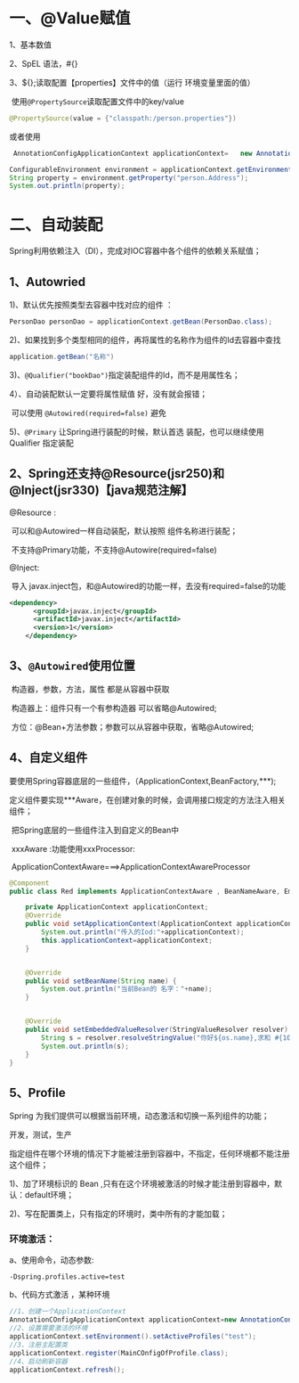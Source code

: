 # 一、@Value赋值

1、基本数值

2、SpEL 语法，#{}

3、${};读取配置【properties】文件中的值（运行 环境变量里面的值）

​	使用`@PropertySource`读取配置文件中的key/value

```java
@PropertySource(value = {"classpath:/person.properties"})
```

或者使用

```java
 AnnotationConfigApplicationContext applicationContext=   new AnnotationConfigApplicationContext(MainConfigOfPropertyValue.class);

ConfigurableEnvironment environment = applicationContext.getEnvironment();
String property = environment.getProperty("person.Address");
System.out.println(property);
```

# 二、自动装配

Spring利用依赖注入（DI），完成对IOC容器中各个组件的依赖关系赋值；

## 1、Autowried

1)、默认优先按照类型去容器中找对应的组件 ：

```java
PersonDao personDao = applicationContext.getBean(PersonDao.class);
```

2)、如果找到多个类型相同的组件，再将属性的名称作为组件的Id去容器中查找

```java
application.getBean("名称")
```

3)、`@Qualifier("bookDao")`指定装配组件的Id，而不是用属性名；

4）、自动装配默认一定要将属性赋值 好，没有就会报错；

​	可以使用 `@Autowired(required=false)` 避免

5)、`@Primary`  让Spring进行装配的时候，默认首选 装配，也可以继续使用 Qualifier 指定装配

## 2、Spring还支持@Resource(jsr250)和@Inject(jsr330)【java规范注解】

@Resource :

​	可以和@Autowired一样自动装配，默认按照 组件名称进行装配；

​	不支持@Primary功能，不支持@Autowire(required=false)

@Inject:

​	导入 javax.inject包，和@Autowired的功能一样，去没有required=false的功能

```xml
<dependency>
      <groupId>javax.inject</groupId>
      <artifactId>javax.inject</artifactId>
      <version>1</version>
    </dependency>
```

## 3、`@Autowired`使用位置

​	构造器，参数，方法，属性 都是从容器中获取

​	构造器上：组件只有一个有参构造器 可以省略@Autowired;	

​	方位：@Bean+方法参数；参数可以从容器中获取，省略@Autowired;

## 4、自定义组件

​	要使用Spring容器底层的一些组件，（ApplicationContext,BeanFactory,***);

​	定义组件要实现***Aware，在创建对象的时候，会调用接口规定的方法注入相关组件；

​	把Spring底层的一些组件注入到自定义的Bean中

​	xxxAware :功能使用xxxProcessor:

​	ApplicationContextAware===>ApplicationContextAwareProcessor

```java
@Component
public class Red implements ApplicationContextAware , BeanNameAware, EmbeddedValueResolverAware {

    private ApplicationContext applicationContext;
    @Override
    public void setApplicationContext(ApplicationContext applicationContext) throws BeansException {
        System.out.println("传入的Iod:"+applicationContext);
        this.applicationContext=applicationContext;
    }


    @Override
    public void setBeanName(String name) {
        System.out.println("当前Bean的 名字："+name);
    }


    @Override
    public void setEmbeddedValueResolver(StringValueResolver resolver) {
        String s = resolver.resolveStringValue("你好${os.name},求和 #{10+2}");
        System.out.println(s);
    }
}

```

## 5、Profile

Spring 为我们提供可以根据当前环境，动态激活和切换一系列组件的功能；

开发，测试，生产

指定组件在哪个环境的情况下才能被注册到容器中，不指定，任何环境都不能注册这个组件；

1)、加了环境标识的 Bean ,只有在这个环境被激活的时候才能注册到容器中，默认：default环境；

2)、写在配置类上，只有指定的环境时，类中所有的才能加载；



### 环境激活：

a、使用命令，动态参数:  

```shell
-Dspring.profiles.active=test
```

b、代码方式激活 ，某种环境

```java
//1、创建一个ApplicationContext
AnnotationCOnfigApplicationContext applicationContext=new AnnotationConfigApplicationContext();
//2、设置需要激活的环境
applicationContext.setEnvironment().setActiveProfiles("test");
//3、注册主配置类
applicationContext.register(MainCOnfigOfProfile.class);
//4、启动刷新容器
applicationContext.refresh();
```

